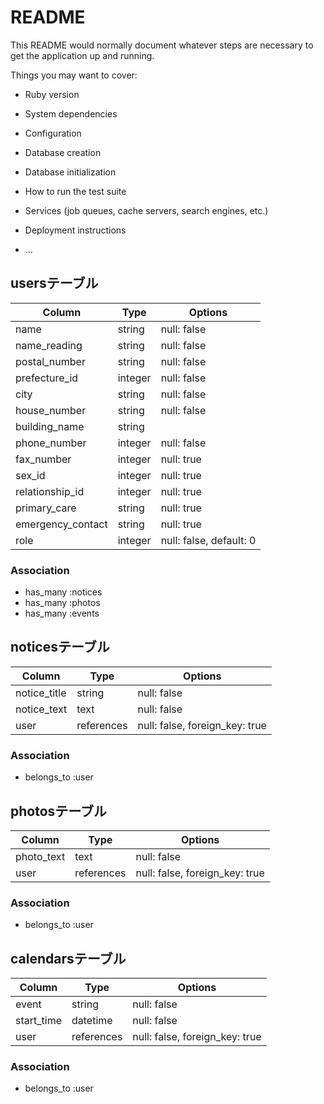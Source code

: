 # README

This README would normally document whatever steps are necessary to get the
application up and running.

Things you may want to cover:

* Ruby version

* System dependencies

* Configuration

* Database creation

* Database initialization

* How to run the test suite

* Services (job queues, cache servers, search engines, etc.)

* Deployment instructions

* ...

## usersテーブル

| Column              | Type       | Options                        |
| ------------------- | ---------- | ------------------------------ |
| name                | string     | null: false                    |
| name_reading        | string     | null: false                    |
| postal_number       | string     | null: false                    |
| prefecture_id       | integer    | null: false                    |
| city                | string     | null: false                    |
| house_number        | string     | null: false                    |
| building_name       | string     |                                |
| phone_number        | integer    | null: false                    |
| fax_number          | integer    | null: true                     |
| sex_id              | integer    | null: true                     |
| relationship_id     | integer    | null: true                     |
| primary_care        | string     | null: true                     |
| emergency_contact   | string     | null: true                     |
| role                | integer    | null: false, default: 0        |

### Association
- has_many :notices
- has_many :photos
- has_many :events


## noticesテーブル

| Column           | Type       | Options                        |
| ---------------- | ---------- | ------------------------------ |
| notice_title     | string     | null: false                    |
| notice_text      | text       | null: false                    |
| user             | references | null: false, foreign_key: true |

### Association
- belongs_to :user


## photosテーブル

| Column           | Type       | Options                        |
| ---------------- | ---------- | ------------------------------ |
| photo_text       | text       | null: false                    |
| user             | references | null: false, foreign_key: true |

### Association
- belongs_to :user


## calendarsテーブル

| Column           | Type       | Options                        |
| ---------------- | ---------- | ------------------------------ |
| event            | string     | null: false                    |
| start_time       | datetime   | null: false                    |
| user             | references | null: false, foreign_key: true |

### Association
- belongs_to :user